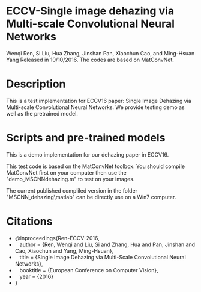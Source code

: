 # ECCV-Single image dehazing via Multi-scale Convolutional Neural Networks
Wenqi Ren, Si Liu, Hua Zhang, Jinshan Pan, Xiaochun Cao, and Ming-Hsuan Yang
Released in 10/10/2016. The codes are based on MatConvNet.

# Description

This is a test implementation for ECCV16 paper: Single Image Dehazing via Multi-scale Convolutional Neural Networks. We provide testing demo as well as the pretrained model. 

# Scripts and pre-trained models

This is a demo implementation for our dehazing paper in ECCV16.

This test code is based on the MatConvNet toolbox. 
You should compile MatConvNet first on your computer then use the "demo_MSCNNdehazing.m" to test on your images.

The current published compliled version in the folder "MSCNN_dehazing\matlab" can be directly use on a Win7 computer.

# Citations
- @inproceedings{Ren-ECCV-2016,
-    author = {Ren, Wenqi and Liu, Si and Zhang, Hua and Pan, Jinshan and Cao, Xiaochun and Yang, Ming-Hsuan},
-    title = {Single Image Dehazing via Multi-Scale Convolutional Neural Networks},
-    booktitle = {European Conference on Computer Vision},
-    year = {2016}
- }

